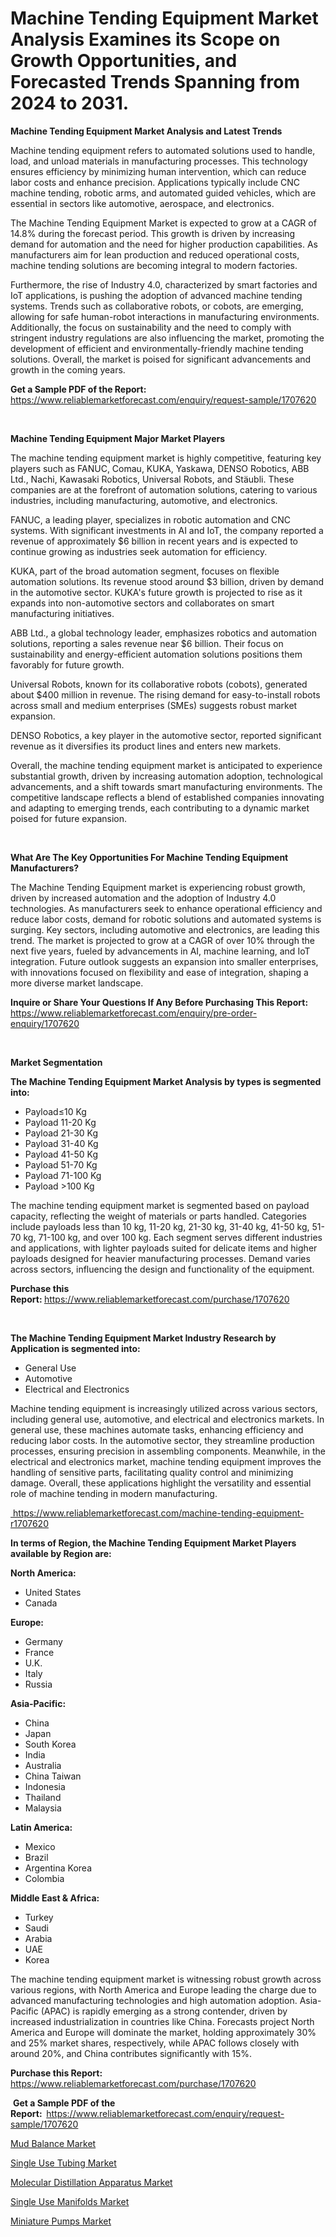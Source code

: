 <p><h1>Machine Tending Equipment Market Analysis Examines its Scope on Growth Opportunities, and Forecasted Trends Spanning from 2024 to 2031.</h1></p><p><strong>Machine Tending Equipment Market Analysis and Latest Trends</strong></p>
<p><p>Machine tending equipment refers to automated solutions used to handle, load, and unload materials in manufacturing processes. This technology ensures efficiency by minimizing human intervention, which can reduce labor costs and enhance precision. Applications typically include CNC machine tending, robotic arms, and automated guided vehicles, which are essential in sectors like automotive, aerospace, and electronics.</p><p>The Machine Tending Equipment Market is expected to grow at a CAGR of 14.8% during the forecast period. This growth is driven by increasing demand for automation and the need for higher production capabilities. As manufacturers aim for lean production and reduced operational costs, machine tending solutions are becoming integral to modern factories. </p><p>Furthermore, the rise of Industry 4.0, characterized by smart factories and IoT applications, is pushing the adoption of advanced machine tending systems. Trends such as collaborative robots, or cobots, are emerging, allowing for safe human-robot interactions in manufacturing environments. Additionally, the focus on sustainability and the need to comply with stringent industry regulations are also influencing the market, promoting the development of efficient and environmentally-friendly machine tending solutions. Overall, the market is poised for significant advancements and growth in the coming years.</p></p>
<p><strong>Get a Sample PDF of the Report:&nbsp;</strong> <a href="https://www.reliablemarketforecast.com/enquiry/request-sample/1707620?utm_campaign=1839&utm_medium=2&utm_source=Github&utm_content=ia&utm_term=17122024&utm_id=machine-tending-equipment">https://www.reliablemarketforecast.com/enquiry/request-sample/1707620</a></p>
<p>&nbsp;</p>
<p><strong>Machine Tending Equipment Major Market Players</strong></p>
<p><p>The machine tending equipment market is highly competitive, featuring key players such as FANUC, Comau, KUKA, Yaskawa, DENSO Robotics, ABB Ltd., Nachi, Kawasaki Robotics, Universal Robots, and Stäubli. These companies are at the forefront of automation solutions, catering to various industries, including manufacturing, automotive, and electronics.</p><p>FANUC, a leading player, specializes in robotic automation and CNC systems. With significant investments in AI and IoT, the company reported a revenue of approximately $6 billion in recent years and is expected to continue growing as industries seek automation for efficiency.</p><p>KUKA, part of the broad automation segment, focuses on flexible automation solutions. Its revenue stood around $3 billion, driven by demand in the automotive sector. KUKA's future growth is projected to rise as it expands into non-automotive sectors and collaborates on smart manufacturing initiatives.</p><p>ABB Ltd., a global technology leader, emphasizes robotics and automation solutions, reporting a sales revenue near $6 billion. Their focus on sustainability and energy-efficient automation solutions positions them favorably for future growth.</p><p>Universal Robots, known for its collaborative robots (cobots), generated about $400 million in revenue. The rising demand for easy-to-install robots across small and medium enterprises (SMEs) suggests robust market expansion.</p><p>DENSO Robotics, a key player in the automotive sector, reported significant revenue as it diversifies its product lines and enters new markets.</p><p>Overall, the machine tending equipment market is anticipated to experience substantial growth, driven by increasing automation adoption, technological advancements, and a shift towards smart manufacturing environments. The competitive landscape reflects a blend of established companies innovating and adapting to emerging trends, each contributing to a dynamic market poised for future expansion.</p></p>
<p>&nbsp;</p>
<p><strong>What Are The Key Opportunities For Machine Tending Equipment Manufacturers?</strong></p>
<p><p>The Machine Tending Equipment market is experiencing robust growth, driven by increased automation and the adoption of Industry 4.0 technologies. As manufacturers seek to enhance operational efficiency and reduce labor costs, demand for robotic solutions and automated systems is surging. Key sectors, including automotive and electronics, are leading this trend. The market is projected to grow at a CAGR of over 10% through the next five years, fueled by advancements in AI, machine learning, and IoT integration. Future outlook suggests an expansion into smaller enterprises, with innovations focused on flexibility and ease of integration, shaping a more diverse market landscape.</p></p>
<p><strong>Inquire or Share Your Questions If Any Before Purchasing This Report:</strong> <a href="https://www.reliablemarketforecast.com/enquiry/pre-order-enquiry/1707620?utm_campaign=1839&utm_medium=2&utm_source=Github&utm_content=ia&utm_term=17122024&utm_id=machine-tending-equipment">https://www.reliablemarketforecast.com/enquiry/pre-order-enquiry/1707620</a></p>
<p>&nbsp;</p>
<p><strong>Market Segmentation</strong></p>
<p><strong>The Machine Tending Equipment Market Analysis by types is segmented into:</strong></p>
<p><ul><li>Payload≤10 Kg</li><li>Payload 11-20 Kg</li><li>Payload 21-30 Kg</li><li>Payload 31-40 Kg</li><li>Payload 41-50 Kg</li><li>Payload 51-70 Kg</li><li>Payload 71-100 Kg</li><li>Payload >100 Kg</li></ul></p>
<p><p>The machine tending equipment market is segmented based on payload capacity, reflecting the weight of materials or parts handled. Categories include payloads less than 10 kg, 11-20 kg, 21-30 kg, 31-40 kg, 41-50 kg, 51-70 kg, 71-100 kg, and over 100 kg. Each segment serves different industries and applications, with lighter payloads suited for delicate items and higher payloads designed for heavier manufacturing processes. Demand varies across sectors, influencing the design and functionality of the equipment.</p></p>
<p><strong>Purchase this Report:&nbsp;</strong><a href="https://www.reliablemarketforecast.com/purchase/1707620?utm_campaign=1839&utm_medium=2&utm_source=Github&utm_content=ia&utm_term=17122024&utm_id=machine-tending-equipment">https://www.reliablemarketforecast.com/purchase/1707620</a></p>
<p>&nbsp;</p>
<p><strong>The Machine Tending Equipment Market Industry Research by Application is segmented into:</strong></p>
<p><ul><li>General Use</li><li>Automotive</li><li>Electrical and Electronics</li></ul></p>
<p><p>Machine tending equipment is increasingly utilized across various sectors, including general use, automotive, and electrical and electronics markets. In general use, these machines automate tasks, enhancing efficiency and reducing labor costs. In the automotive sector, they streamline production processes, ensuring precision in assembling components. Meanwhile, in the electrical and electronics market, machine tending equipment improves the handling of sensitive parts, facilitating quality control and minimizing damage. Overall, these applications highlight the versatility and essential role of machine tending in modern manufacturing.</p></p>
<p><a href="https://www.reliablemarketforecast.com/machine-tending-equipment-r1707620?utm_campaign=1839&utm_medium=2&utm_source=Github&utm_content=ia&utm_term=17122024&utm_id=machine-tending-equipment">&nbsp;https://www.reliablemarketforecast.com/machine-tending-equipment-r1707620</a></p>
<p><strong>In terms of Region, the Machine Tending Equipment Market Players available by Region are:</strong></p>
<p>
    <p> <strong> North America: </strong>
        <ul>
            <li>United States</li>
            <li>Canada</li>
        </ul>
        </p> 
    <p> <strong> Europe: </strong>
        <ul>
            <li>Germany</li>
            <li>France</li>
            <li>U.K.</li>
            <li>Italy</li>
            <li>Russia</li>
        </ul>
        </p> 
    <p> <strong> Asia-Pacific: </strong>
        <ul>
            <li>China</li>
            <li>Japan</li>
            <li>South Korea</li>
            <li>India</li>
            <li>Australia</li>
            <li>China Taiwan</li>
            <li>Indonesia</li>
            <li>Thailand</li>
            <li>Malaysia</li>
        </ul>
        </p> 
    <p> <strong> Latin America: </strong>
        <ul>
            <li>Mexico</li>
            <li>Brazil</li>
            <li>Argentina Korea</li>
            <li>Colombia</li>
        </ul>
        </p> 
    <p> <strong> Middle East & Africa: </strong>
        <ul>
            <li>Turkey</li>
            <li>Saudi</li>
            <li>Arabia</li>
            <li>UAE</li>
            <li>Korea</li>
        </ul>
    </p>
    </p>
<p><p>The machine tending equipment market is witnessing robust growth across various regions, with North America and Europe leading the charge due to advanced manufacturing technologies and high automation adoption. Asia-Pacific (APAC) is rapidly emerging as a strong contender, driven by increased industrialization in countries like China. Forecasts project North America and Europe will dominate the market, holding approximately 30% and 25% market shares, respectively, while APAC follows closely with around 20%, and China contributes significantly with 15%.</p></p>
<p><strong>Purchase this Report: </strong><a href="https://www.reliablemarketforecast.com/purchase/1707620?utm_campaign=1839&utm_medium=2&utm_source=Github&utm_content=ia&utm_term=17122024&utm_id=machine-tending-equipment">https://www.reliablemarketforecast.com/purchase/1707620</a></p>
<p>&nbsp;<strong>Get a Sample PDF of the Report:&nbsp;&nbsp;</strong><a href="https://www.reliablemarketforecast.com/enquiry/request-sample/1707620?utm_campaign=1839&utm_medium=2&utm_source=Github&utm_content=ia&utm_term=17122024&utm_id=machine-tending-equipment">https://www.reliablemarketforecast.com/enquiry/request-sample/1707620</a></p>
<p><strong></strong></p>
<p><p><a href="https://github.com/sofayahoo2023/Market-Research-Report-List-6/blob/main/mud-balance-market.md?utm_campaign=1839&utm_medium=2&utm_source=Github&utm_content=ia&utm_term=17122024&utm_id=machine-tending-equipment">Mud Balance Market</a></p><p><a href="https://www.linkedin.com/pulse/f-my-mkt-intel-xkfif?utm_campaign=1839&utm_medium=2&utm_source=Github&utm_content=ia&utm_term=17122024&utm_id=machine-tending-equipment">Single Use Tubing Market</a></p><p><a href="https://www.linkedin.com/pulse/market-insights-molecular-distillation-apparatusmarket-trends-s0dqf?utm_campaign=1839&utm_medium=2&utm_source=Github&utm_content=ia&utm_term=17122024&utm_id=machine-tending-equipment">Molecular Distillation Apparatus Market</a></p><p><a href="https://www.linkedin.com/pulse/according-latest-single-use-manifolds-market-forecast-set-xefgf?utm_campaign=1839&utm_medium=2&utm_source=Github&utm_content=ia&utm_term=17122024&utm_id=machine-tending-equipment">Single Use Manifolds Market</a></p><p><a href="https://www.linkedin.com/pulse/consumer-behavior-shifts-miniature-pumps-market-demand-analysis-y2fuf?utm_campaign=1839&utm_medium=2&utm_source=Github&utm_content=ia&utm_term=17122024&utm_id=machine-tending-equipment">Miniature Pumps Market</a></p></p>